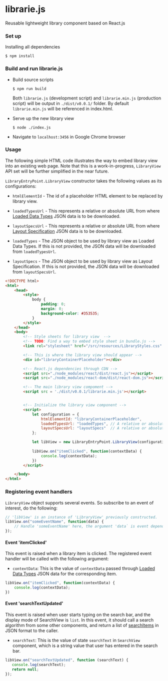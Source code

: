# librarie.js
Reusable lightweight library component based on React.js

### Set up
Installing all dependencies

    $ npm install

### Build and run librarie.js
- Build source scripts

    `$ npm run build`
    
    Both `librarie.js` (development script) and `librarie.min.js` (production script) will be output in `./dist/v0.0.1/` folder. By default `librarie.min.js` will be referenced in index.html.

- Serve up the new library view

    `$ node ./index.js`

- Navigate to `localhost:3456` in Google Chrome browser

### Usage
The following simple HTML code illustrates the way to embed library view into an existing web page. Note that this is a work-in-progress, `LibraryView` API set will be further simplified in the near future.

`LibraryEntryPoint.LibraryView` constructor takes the following values as its configurations:

- `htmlElementId` - The id of a placeholder HTML element to be replaced by library view.

- `loadedTypesUrl` - This represents a relative or absolute URL from where [Loaded Data Types](./docs/v0.0.1/loaded-data-types.md) JSON data is to be downloaded.

- `layoutSpecsUrl` - This represents a relative or absolute URL from where [Layout Specification](./docs/v0.0.1/layout-specs.md) JSON data is to be downloaded.

- `loadedTypes` - The JSON object to be used by library view as Loaded Data Types. If this is not provided, the JSON data will be downloaded from `loadedTypesUrl`.

- `layoutSpecs` - The JSON object to be used by library view as Layout Specification. If this is not provided, the JSON data will be downloaded from `layoutSpecsUrl`.

```html
<!DOCTYPE html>
<html>
    <head>
        <style>
            body {
                padding: 0;
                margin: 0;
                background-color: #353535;
            }
        </style>
    </head>
    <body>
        <!-- Style sheets for library view  -->
        <!-- TODO: Find a way to embed style sheet in bundle.js -->
        <link rel="stylesheet" href="/src/resources/LibraryStyles.css" />

        <!-- This is where the library view should appear -->
        <div id="libraryContainerPlaceholder"></div>

        <!-- React.js dependencies through CDN -->
        <script src="./node_modules/react/dist/react.js"></script>
        <script src="./node_modules/react-dom/dist/react-dom.js"></script>

        <!-- The main library view compoment -->
        <script src = './dist/v0.0.1/librarie.min.js'></script>


        <!-- Initialize the library view component -->
        <script>
            let configuration = {
                htmlElementId: "libraryContainerPlaceholder",
                loadedTypesUrl: "loadedTypes", // A relative or absolute URL.
                layoutSpecsUrl: "layoutSpecs"  // A relative or absolute URL.
            };

            let libView = new LibraryEntryPoint.LibraryView(configuration);
            
            libView.on("itemClicked", function(contextData) {
                console.log(contextData);
            })
        </script>

    </body>
</html>
```

### Registering event handlers

`LibraryView` object supports several events. So subscribe to an event of interest, do the following:

```js
// 'libView' is an instance of 'LibraryView' previously constructed. 
libView.on("someEventName", function(data) {
    // Handle 'someEventName' here, the argument 'data` is event dependent.
});
```

#### Event 'itemClicked'

This event is raised when a library item is clicked. The registered event handler will be called with the following argument:

- `contextData`: This is the value of `contextData` passed through [Loaded Data Types](./docs/v0.0.1/loaded-data-types.md) JSON data for the corresponding item.

```js
libView.on("itemClicked", function(contextData) {
    console.log(contextData);
})
```

#### Event 'searchTextUpdated'

This event is raised when user starts typing on the search bar, and the display mode of SearchView is `list`. In this event, it should call a search algorithm from some other components, and return a list of [searchItems](./docs/v0.0.1/search-items.md) in JSON format to the caller.

- `searchText`: This is the value of state `searchText` in `SearchView` component, which is a string value that user has entered in the search bar.

 ```js
libView.on("searchTextUpdated", function (searchText) {
    console.log(searchText);
    return null;
});
```

